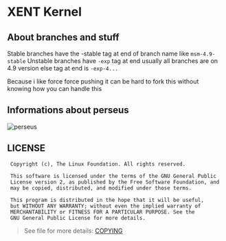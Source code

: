 # XENT Kernel

## About branches and stuff
Stable branches have the -stable tag at end of branch name like `msm-4.9-stable`
Unstable branches have `-exp` tag at end
usually all branches are on 4.9 version else tag at end is `-exp-4...`

Because i like force force pushing it can be hard to fork this without knowing how you can handle this

## Informations about perseus
![perseus](https://i.imgur.com/pxpWGhw.png "Xiaomi Mi Mix 3")

## LICENSE
```
 Copyright (c), The Linux Foundation. All rights reserved.
 
 This software is licensed under the terms of the GNU General Public
 License version 2, as published by the Free Software Foundation, and
 may be copied, distributed, and modified under those terms.
 
 This program is distributed in the hope that it will be useful,
 but WITHOUT ANY WARRANTY; without even the implied warranty of
 MERCHANTABILITY or FITNESS FOR A PARTICULAR PURPOSE. See the
 GNU General Public License for more details.
```
> See file for more details: [COPYING](https://raw.githubusercontent.com/XENT-Project/android_kernel_xiaomi_perseus_new/xent-ten/COPYING)